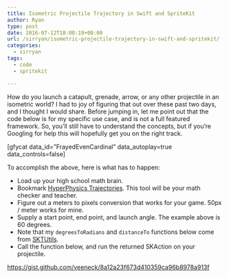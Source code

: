 ```yaml
---
title: Isometric Projectile Trajectory in Swift and SpriteKit
author: Ryan
type: post
date: 2016-07-12T18:08:19+00:00
url: /sirryan/isometric-projectile-trajectory-in-swift-and-spritekit/
categories:
  - sirryan
tags:
  - code
  - spritekit

---
```

How do you launch a catapult, grenade, arrow, or any other projectile in an isometric world? I had to joy of figuring that out over these past two days, and I thought I would share. Before jumping in, let me point out that the code below is for my specific use case, and is not a full featured framework. So, you&#8217;ll still have to understand the concepts, but if you&#8217;re Googling for help this will hopefully get you on the right track.
<!--more-->

<div class="inlineimg">
  [gfycat data_id=&#8221;FrayedEvenCardinal&#8221; data_autoplay=true data_controls=false]
</div>

To accomplish the above, here is what has to happen:

  * Load up your high school math brain.
  * Bookmark [HyperPhysics Trajectories][1]. This tool will be your math checker and teacher.
  * Figure out a meters to pixels conversion that works for your game. 50px / meter works for mine.
  * Supply a start point, end point, and launch angle. The example above is 60 degrees.
  * Note that my `degreesToRadians` and `distanceTo` functions below come from [SKTUtils][2].
  * Call the function below, and run the returned SKAction on your projectile.

https://gist.github.com/veeneck/8a12a23f673d410359ca96b8978a913f

 [1]: http://hyperphysics.phy-astr.gsu.edu/hbase/traj.html#tra6
 [2]: https://github.com/raywenderlich/SKTUtils